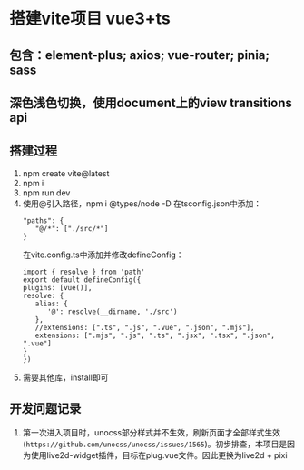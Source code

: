 # 搭建vite项目 vue3+ts
## 包含：element-plus; axios; vue-router; pinia; sass
## 深色浅色切换，使用document上的view transitions api

## 搭建过程
1. npm create vite@latest
2. npm i
3. npm run dev
4. 使用@引入路径，npm i @types/node -D
   在tsconfig.json中添加：
   ```
   "paths": {
      "@/*": ["./src/*"]
   }
   ```
   在vite.config.ts中添加并修改defineConfig：
   ```
   import { resolve } from 'path'
   export default defineConfig({
   plugins: [vue()],
   resolve: {
      alias: {
         '@': resolve(__dirname, './src')
      },
      //extensions: [".ts", ".js", ".vue", ".json", ".mjs"],
      extensions: [".mjs", ".js", ".ts", ".jsx", ".tsx", ".json", ".vue"]
   }
   })
   ```
5. 需要其他库，install即可

## 开发问题记录
1. 第一次进入项目时，unocss部分样式并不生效，刷新页面才全部样式生效(```https://github.com/unocss/unocss/issues/1565```)。初步排查，本项目是因为使用live2d-widget插件，目标在plug.vue文件。因此更换为live2d + pixi
